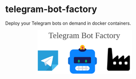 # telegram-bot-factory
Deploy your Telegram bots on demand in docker containers.

<p align="center">
<img src="./doc/telegrambot.png" alt="drawing" width="300"/>
</p>
